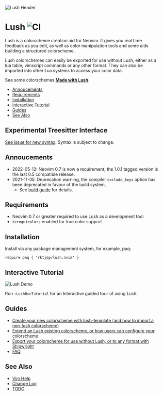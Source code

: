 ![Lush Header](../assets/images/header.gif)

Lush ![CI](https://github.com/rktjmp/lush.nvim/workflows/CI/badge.svg)
====

Lush is a colorscheme creation aid for Neovim. It gives you real time
feedback as you edit, as well as color manipulation tools and some aids
building a structured colorscheme.

Lush colorschemes can easily be exported for use without Lush, either as
a lua table, vimscript commands or any other format. They can also be
imported into other Lua systems to access your color data.

See some colorschemes [**Made with Lush**](made_with_lush/README.md#made-with-lush).

- [Annoucements](#annoucements)
- [Requirements](#requirements)
- [Installation](#installation)
- [Interactive Tutorial](#interactive-tutorial)
- [Guides](#guides)
- [See Also](#see-also)

Experimental Treesitter Interface
---

[See issue for new syntax](https://github.com/rktjmp/lush.nvim/issues/109).
Syntax is subject to change.

Annoucements
------------

- 2022-05-12: Neovim 0.7 is now a requirement, the 1.0.1 tagged version
  is the last 0.5 compatible release.
- 2021-11-05: Deprecation warning, the compiler `exclude_keys` option has been
  deprecated in favour of the build system,
  - See [build guide](BUILD.md) for details.

Requirements
------------

- Neovim 0.7 or greater required to use Lush as a development tool
- `termguicolors` enabled for true color support

Installation
------------

Install via any package management system, for example, paq:

```vim
require paq { 'rktjmp/lush.nvim' }
```

Interactive Tutorial
---------------------

![Lush Demo](../assets/images/demo.gif)

Run `:LushRunTutorial` for an Interactive guided tour of using Lush.

Guides
------

- [Create your new colorscheme with lush-template (and how to import a non-lush colorscheme)](CREATE.md)
- [Extend an Lush existing colorscheme, or how users can configure your
  colorscheme](EXTEND.md)
- [Export your colorscheme for use without Lush, or to any format with Shipwright](BUILD.md)
- [FAQ](FAQ.md)

See Also
--------

- [Vim Help](doc/lush.txt)
- [Change Log](CHANGELOG.md)
- [TODO](TODO.md)
